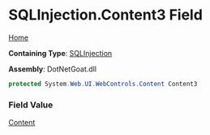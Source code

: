 # SQLInjection\.Content3 Field

[Home](../../../../../README.md)

**Containing Type**: [SQLInjection](../README.md)

**Assembly**: DotNetGoat\.dll

```csharp
protected System.Web.UI.WebControls.Content Content3
```

### Field Value

[Content](https://docs.microsoft.com/en-us/dotnet/api/system.web.ui.webcontrols.content)

